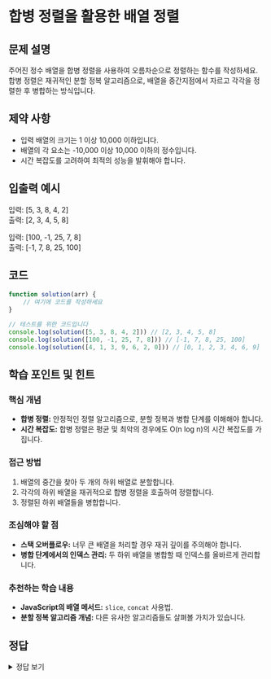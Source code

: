 # 합병 정렬을 활용한 배열 정렬

## 문제 설명
주어진 정수 배열을 합병 정렬을 사용하여 오름차순으로 정렬하는 함수를 작성하세요. 합병 정렬은 재귀적인 분할 정복 알고리즘으로, 배열을 중간지점에서 자르고 각각을 정렬한 후 병합하는 방식입니다.

## 제약 사항
- 입력 배열의 크기는 1 이상 10,000 이하입니다.
- 배열의 각 요소는 -10,000 이상 10,000 이하의 정수입니다.
- 시간 복잡도를 고려하여 최적의 성능을 발휘해야 합니다.

## 입출력 예시
입력: [5, 3, 8, 4, 2]  
출력: [2, 3, 4, 5, 8]

입력: [100, -1, 25, 7, 8]  
출력: [-1, 7, 8, 25, 100]

## 코드
```javascript
function solution(arr) {
    // 여기에 코드를 작성하세요
}

// 테스트를 위한 코드입니다
console.log(solution([5, 3, 8, 4, 2])) // [2, 3, 4, 5, 8]
console.log(solution([100, -1, 25, 7, 8])) // [-1, 7, 8, 25, 100]
console.log(solution([4, 1, 3, 9, 6, 2, 0])) // [0, 1, 2, 3, 4, 6, 9]
```

## 학습 포인트 및 힌트
### 핵심 개념
- **합병 정렬:** 안정적인 정렬 알고리즘으로, 분할 정복과 병합 단계를 이해해야 합니다.
- **시간 복잡도:** 합병 정렬은 평균 및 최악의 경우에도 O(n log n)의 시간 복잡도를 가집니다.

### 접근 방법
1. 배열의 중간을 찾아 두 개의 하위 배열로 분할합니다.
2. 각각의 하위 배열을 재귀적으로 합병 정렬을 호출하여 정렬합니다.
3. 정렬된 하위 배열들을 병합합니다.

### 조심해야 할 점
- **스택 오버플로우:** 너무 큰 배열을 처리할 경우 재귀 깊이를 주의해야 합니다.
- **병합 단계에서의 인덱스 관리:** 두 하위 배열을 병합할 때 인덱스를 올바르게 관리합니다.

### 추천하는 학습 내용
- **JavaScript의 배열 메서드:** `slice`, `concat` 사용법.
- **분할 정복 알고리즘 개념:** 다른 유사한 알고리즘들도 살펴볼 가치가 있습니다.

## 정답
<details>
<summary>정답 보기</summary>

### 해설
합병 정렬은 배열을 계속해서 반으로 나누고, 각 부분 배열을 정렬한 다음 병합하는 알고리즘입니다. 두 개의 정렬된 배열을 합병할 때 새로운 배열에 작은 요소부터 순서대로 추가합니다.

### 코드
```javascript
function merge(left, right) {
    let result = [];
    let leftIndex = 0;
    let rightIndex = 0;

    while (leftIndex < left.length && rightIndex < right.length) {
        if (left[leftIndex] < right[rightIndex]) {
            result.push(left[leftIndex]);
            leftIndex++;
        } else {
            result.push(right[rightIndex]);
            rightIndex++;
        }
    }

    return result.concat(left.slice(leftIndex)).concat(right.slice(rightIndex));
}

function solution(arr) {
    if (arr.length <= 1) {
        return arr;
    }

    const middleIndex = Math.floor(arr.length / 2);
    const left = arr.slice(0, middleIndex);
    const right = arr.slice(middleIndex);

    return merge(solution(left), solution(right));
}
```

### 시간 복잡도
- O(n log n): 배열을 계속 반으로 나누며 처리하기 때문입니다.

### 공간 복잡도
- O(n): 재귀 호출과 병합 과정에서 추가적인 배열이 필요합니다.

### 최적화 팁
- 메모리 사용을 줄이기 위해 링크드 리스트와 같은 자료구조를 사용하면 좋습니다.
- 배열의 크기가 작을 때는 삽입 정렬로 전환하여 이점을 볼 수 있습니다.
</details>
